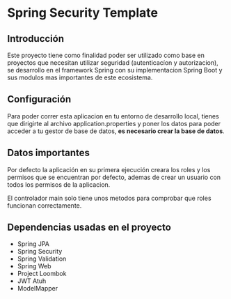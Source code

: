 # Spring Security Template

## Introducción
Este proyecto tiene como finalidad poder ser utilizado como base en proyectos que necesitan utilizar seguridad (autenticacíon y autorizacion), se desarrollo en el framework Spring con su implementacion Spring Boot y sus modulos mas importantes de este ecosistema.

## Configuración
Para poder correr esta aplicacion en tu entorno de desarrollo local, tienes que dirigirte al archivo application.properties y poner los datos para poder acceder a tu gestor de base de datos, **es necesario crear la base de datos**.

## Datos importantes 
Por defecto la aplicación en su primera ejecución creara los roles y los permisos que se encuentran por defecto, ademas de crear un usuario con todos los permisos de la aplicacion.

El controlador main solo tiene unos metodos para comprobar que roles funcionan correctamente.

## Dependencias usadas en el proyecto
* Spring JPA
* Spring Security
* Spring Validation
* Spring Web
* Project Loombok
* JWT Atuh
* ModelMapper
